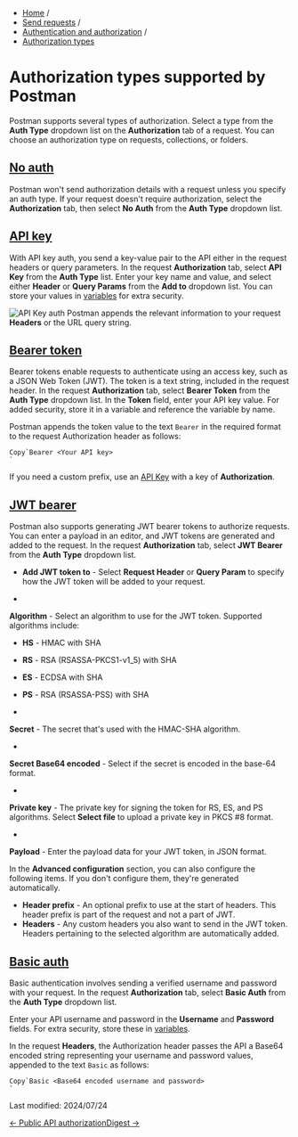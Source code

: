 * [Home](/) / 
* [Send requests](/docs/sending-requests/requests/) / 
* [Authentication and authorization](/docs/sending-requests/authorization/authorization/) / 
* [Authorization types](/docs/sending-requests/authorization/authorization-types/)
# Authorization types supported by Postman

Postman supports several types of authorization. Select a type from the **Auth Type** dropdown list on the **Authorization** tab of a request. You can choose an authorization type on requests, collections, or folders.


## [No auth](/docs/sending-requests/authorization/authorization-types/#no-auth)


Postman won't send authorization details with a request unless you specify an auth type. If your request doesn't require authorization, select the **Authorization** tab, then select **No Auth** from the **Auth Type** dropdown list.


## [API key](/docs/sending-requests/authorization/authorization-types/#api-key)


With API key auth, you send a key-value pair to the API either in the request headers or query parameters. In the request **Authorization** tab, select **API Key** from the **Auth Type** list. Enter your key name and value, and select either **Header** or **Query Params** from the **Add to** dropdown list. You can store your values in [variables](/docs/sending-requests/variables/variables-intro/) for extra security.


![API Key auth](https://assets.postman.com/postman-docs/v11/api-key-auth-selection-v11-12.jpg)
Postman appends the relevant information to your request **Headers** or the URL query string.


## [Bearer token](/docs/sending-requests/authorization/authorization-types/#bearer-token)


Bearer tokens enable requests to authenticate using an access key, such as a JSON Web Token (JWT). The token is a text string, included in the request header. In the request **Authorization** tab, select **Bearer Token** from the **Auth Type** dropdown list. In the **Token** field, enter your API key value. For added security, store it in a variable and reference the variable by name.


Postman appends the token value to the text `Bearer` in the required format to the request Authorization header as follows:


```
Copy`Bearer <Your API key>
`
```



If you need a custom prefix, use an [API Key](/docs/sending-requests/authorization/authorization-types/#api-key) with a key of **Authorization**.




## [JWT bearer](/docs/sending-requests/authorization/authorization-types/#jwt-bearer)



Postman also supports generating JWT bearer tokens to authorize requests. You can enter a payload in an editor, and JWT tokens are generated and added to the request. In the request **Authorization** tab, select **JWT Bearer** from the **Auth Type** dropdown list.



* **Add JWT token to** - Select **Request Header** or **Query Param** to specify how the JWT token will be added to your request.


* 
**Algorithm** - Select an algorithm to use for the JWT token. Supported algorithms include:


* **HS** - HMAC with SHA
* **RS** - RSA (RSASSA-PKCS1-v1_5) with SHA
* **ES** - ECDSA with SHA
* **PS** - RSA (RSASSA-PSS) with SHA


* 
**Secret** - The secret that's used with the HMAC-SHA algorithm.



* 
**Secret Base64 encoded** - Select if the secret is encoded in the base-64 format.



* 
**Private key** - The private key for signing the token for RS, ES, and PS algorithms. Select **Select file** to upload a private key in PKCS #8 format.



* 
**Payload** - Enter the payload data for your JWT token, in JSON format.




In the **Advanced configuration** section, you can also configure the following items. If you don't configure them, they're generated automatically.


* **Header prefix** - An optional prefix to use at the start of headers. This header prefix is part of the request and not a part of JWT.
* **Headers** - Any custom headers you also want to send in the JWT token. Headers pertaining to the selected algorithm are automatically added.

## [Basic auth](/docs/sending-requests/authorization/authorization-types/#basic-auth)


Basic authentication involves sending a verified username and password with your request. In the request **Authorization** tab, select **Basic Auth** from the **Auth Type** dropdown list.


Enter your API username and password in the **Username** and **Password** fields. For extra security, store these in [variables](/docs/sending-requests/variables/variables-intro/).


In the request **Headers**, the Authorization header passes the API a Base64 encoded string representing your username and password values, appended to the text `Basic` as follows:


```
Copy`Basic <Base64 encoded username and password>
`
```

Last modified: 2024/07/24

[← Public API authorization](/docs/sending-requests/authorization/authentication-for-public-apis/)[Digest →](/docs/sending-requests/authorization/digest-auth/)